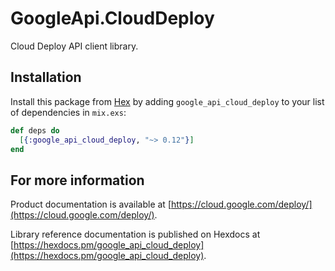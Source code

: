 # GoogleApi.CloudDeploy

Cloud Deploy API client library.



## Installation

Install this package from [Hex](https://hex.pm) by adding
`google_api_cloud_deploy` to your list of dependencies in `mix.exs`:

```elixir
def deps do
  [{:google_api_cloud_deploy, "~> 0.12"}]
end
```

## For more information

Product documentation is available at [https://cloud.google.com/deploy/](https://cloud.google.com/deploy/).

Library reference documentation is published on Hexdocs at
[https://hexdocs.pm/google_api_cloud_deploy](https://hexdocs.pm/google_api_cloud_deploy).
